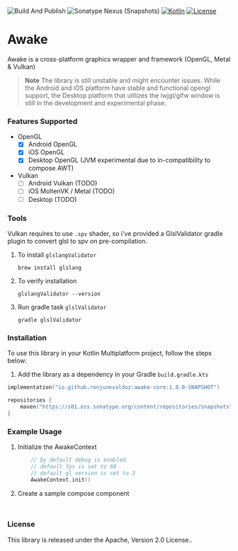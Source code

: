 ![Build And Publish](https://github.com/ronjunevaldoz/awake/actions/workflows/build-and-publish.yml/badge.svg)
![Sonatype Nexus (Snapshots)](https://img.shields.io/nexus/s/io.github.ronjunevaldoz/awake-core?server=https%3A%2F%2Fs01.oss.sonatype.org)
[![Kotlin](https://img.shields.io/badge/kotlin-1.8.20-blue.svg?logo=kotlin)](http://kotlinlang.org)
[![License](https://img.shields.io/badge/License-Apache_2.0-blue.svg)](https://opensource.org/licenses/Apache-2.0)

# Awake

Awake is a cross-platform graphics wrapper and framework (OpenGL, Metal & Vulkan)

> **Note**
> The library is still unstable and might encounter issues. While the Android and iOS platform have stable and functional opengl support, the Desktop platform that utilizes the lwjgl/glfw window is still in the development and experimental phase.

### Features Supported

- OpenGL
    - [x] Android OpenGL
    - [x] iOS OpenGL
    - [x] Desktop OpenGL (JVM experimental due to in-compatibility to compose AWT)
- Vulkan
    - [ ] Android Vulkan (TODO)
    - [ ] iOS MoltenVK / Metal (TODO)
    - [ ] Desktop (TODO)

### Tools

Vulkan requires to use `.spv` shader, so i've provided a GlslValidator gradle plugin to convert glsl
to spv on pre-compilation.

1. To install `glslangValidator`
    ```
    brew install glslang 
    ```
2. To verify installation
    ```
    glslangValidator --version
    ```
3. Run gradle task `glslValidator`
    ```
   gradle glslValidator
   ```

### Installation

To use this library in your Kotlin Multiplatform project, follow the steps below:

1. Add the library as a dependency in your Gradle `build.gradle.kts`

```kotlin
implementation("io.github.ronjunevaldoz:awake-core:1.0.0-SNAPSHOT")
```

```kotlin
repositories {
    maven("https://s01.oss.sonatype.org/content/repositories/snapshots")
}
```

### Example Usage

1. Initialize the AwakeContext

    ```kotlin
        // by default debug is enabled
        // default fps is set to 60
        // default gl version is set to 3
        AwakeContext.init()
    ```
2. Create a sample compose component

   ```kotlin
        
   ```

### License

This library is released under the Apache, Version 2.0 License..
